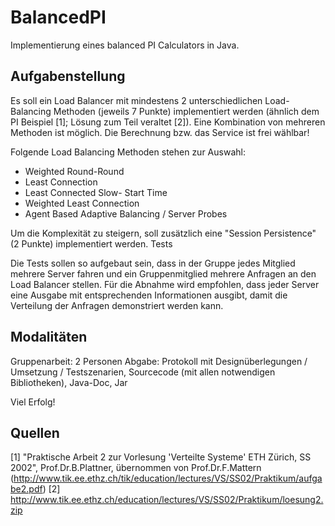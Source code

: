 BalancedPI
==========

Implementierung eines balanced PI Calculators in Java.

Aufgabenstellung
----------------

Es soll ein Load Balancer mit mindestens 2 unterschiedlichen Load-Balancing Methoden (jeweils 7 Punkte) implementiert werden (ähnlich dem PI Beispiel [1]; Lösung zum Teil veraltet [2]). Eine Kombination von mehreren Methoden ist möglich. Die Berechnung bzw. das Service ist frei wählbar!

Folgende Load Balancing Methoden stehen zur Auswahl:

- Weighted Round-Round
- Least Connection
- Least Connected Slow- Start Time
- Weighted Least Connection
- Agent Based Adaptive Balancing / Server Probes

Um die Komplexität zu steigern, soll zusätzlich eine "Session Persistence" (2 Punkte) implementiert werden.
Tests

Die Tests sollen so aufgebaut sein, dass in der Gruppe jedes Mitglied mehrere Server fahren und ein Gruppenmitglied mehrere Anfragen an den Load Balancer stellen. Für die Abnahme wird empfohlen, dass jeder Server eine Ausgabe mit entsprechenden Informationen ausgibt, damit die Verteilung der Anfragen demonstriert werden kann.

Modalitäten
-----------

Gruppenarbeit: 2 Personen
Abgabe: Protokoll mit Designüberlegungen / Umsetzung / Testszenarien, Sourcecode (mit allen notwendigen Bibliotheken), Java-Doc, Jar


Viel Erfolg!

Quellen
-------

[1] "Praktische Arbeit 2 zur Vorlesung 'Verteilte Systeme' ETH Zürich, SS 2002", Prof.Dr.B.Plattner, übernommen von Prof.Dr.F.Mattern (http://www.tik.ee.ethz.ch/tik/education/lectures/VS/SS02/Praktikum/aufgabe2.pdf)
[2] http://www.tik.ee.ethz.ch/education/lectures/VS/SS02/Praktikum/loesung2.zip
